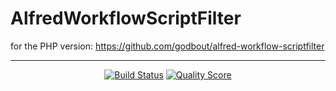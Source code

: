 # AlfredWorkflowScriptFilter

for the PHP version: https://github.com/godbout/alfred-workflow-scriptfilter

---

<p align="center">
    <a href="https://github.com/godbout/AlfredWorkflowScriptFilter/actions"><img src="https://img.shields.io/github/workflow/status/godbout/AlfredWorkflowScriptFilter/tests" alt="Build Status"></a>
    <a href="https://app.codacy.com/gh/godbout/AlfredWorkflowScriptFilter"><img src="https://img.shields.io/codacy/grade/5de193eef6ef499c86f7abebc667e4dd" alt="Quality Score"></a>
</p>
